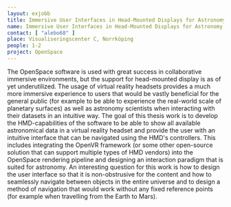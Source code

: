 ```yaml
---
layout: exjobb
title: Immersive User Interfaces in Head-Mounted Displays for Astronomy
name: Immersive User Interfaces in Head-Mounted Displays for Astronomy
contact: [ "alebo68" ]
place: Visualiseringscenter C, Norrköping
people: 1-2
project: OpenSpace
---
```


The OpenSpace software is used with great success in collaborative immersive environments, but the support for head-mounted display is as of yet underutilized.  The usage of virtual reality headsets provides a much more immersive experience to users that would be vastly beneficial for the general public (for example to be able to experience the real-world scale of planetary surfaces) as well as astronomy scientists when interacting with their datasets in an intuitive way.
The goal of this thesis work is to develop the HMD-capabilities of the software to be able to show all available astronomical data in a virtual reality headset and provide the user with an intuitive interface that can be navigated using the HMD's controllers.  This includes integrating the OpenVR framework (or some other open-source solution that can support multiple types of HMD vendors) into the OpenSpace rendering pipeline and designing an interaction paradigm that is suited for astronomy.  An interesting question for this work is how to design the user interface so that it is non-obstrusive for the content and how to seamlessly navigate between objects in the entire universe and to design a method of navigation that would work without any fixed reference points (for example when travelling from the Earth to Mars).

